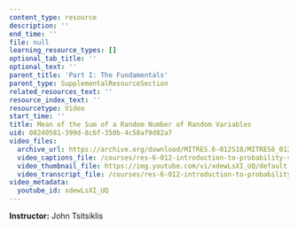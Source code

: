 ```yaml
---
content_type: resource
description: ''
end_time: ''
file: null
learning_resource_types: []
optional_tab_title: ''
optional_text: ''
parent_title: 'Part I: The Fundamentals'
parent_type: SupplementalResourceSection
related_resources_text: ''
resource_index_text: ''
resourcetype: Video
start_time: ''
title: Mean of the Sum of a Random Number of Random Variables
uid: 08240581-399d-8c6f-350b-4c58af9d82a7
video_files:
  archive_url: https://archive.org/download/MITRES.6-012S18/MITRES6_012S18_L13-10_300k.mp4
  video_captions_file: /courses/res-6-012-introduction-to-probability-spring-2018/e0d2fcd0267551bfa759044e613c0ce7_xdewLsXI_UQ.vtt
  video_thumbnail_file: https://img.youtube.com/vi/xdewLsXI_UQ/default.jpg
  video_transcript_file: /courses/res-6-012-introduction-to-probability-spring-2018/f6c5bcd5ba1acfec63a3ebf252dc1280_xdewLsXI_UQ.pdf
video_metadata:
  youtube_id: xdewLsXI_UQ
---
```


**Instructor:** John Tsitsiklis